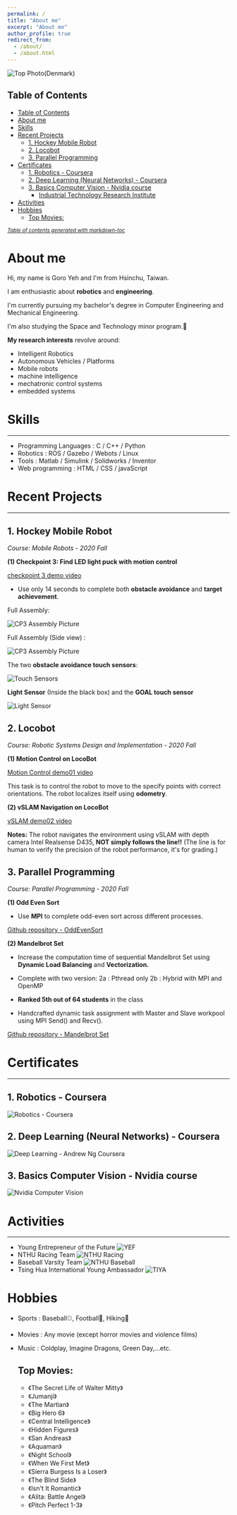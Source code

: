 ```yaml
---
permalink: /
title: "About me"
excerpt: "About me"
author_profile: true
redirect_from: 
  - /about/
  - /about.html
---
```



<!-- My photo in Denmark -->
![Top Photo(Denmark)](https://i.imgur.com/CjcJXWK.jpg)

Table of Contents
---
<!-- ================= -->
- [Table of Contents](#table-of-contents)
- [About me](#about-me)
- [Skills](#skills)
- [Recent Projects](#recent-projects)
  * [1. Hockey Mobile Robot](#1-hockey-mobile-robot)
  * [2. Locobot](#2-locobot)
  * [3. Parallel Programming](#3-parallel-programming)
- [Certificates](#certificates)
  * [1. Robotics - Coursera](#1-robotics---coursera)
  * [2. Deep Learning (Neural Networks) - Coursera](#2-deep-learning--neural-networks----coursera)
  * [3. Basics Computer Vision - Nvidia course](#3-basics-computer-vision---nvidia-course)
    + [Industrial Technology Research Institute](#industrial-technology-research-institute)
- [Activities](#activities)
- [Hobbies](#hobbies)
  * [Top Movies:](#top-movies-)

<small><i><a href='http://ecotrust-canada.github.io/markdown-toc/'>Table of contents generated with markdown-toc</a></i></small>



# About me
<!-- <font size=4> -->
Hi, my name is Goro Yeh and I'm from Hsinchu, Taiwan.

I am enthusiastic about **robotics** and **engineering**.

I'm currently pursuing my bachelor's degree in Computer Engineering
and Mechanical Engineering.

I'm also studying the Space and Technology minor program.🚀


**My research interests** revolve around:
* Intelligent Robotics
* Autonomous Vehicles / Platforms
* Mobile robots
* machine intelligence
* mechatronic control systems
* embedded systems


<!-- </font> -->

# Skills
---
* Programming Languages : C / C++ / Python
* Robotics : ROS / Gazebo / Webots / Linux
* Tools : Matlab / Simulink / Solidworks / Inventor
* Web programming : HTML / CSS / javaScript



# Recent Projects
---
## 1. Hockey Mobile Robot

*Course: Mobile Robots - 2020 Fall*

**(1) Checkpoint 3: Find LED light puck with motion control**

[checkpoint 3 demo video](https://drive.google.com/file/d/1zaX19EB-yivTNpUmGQVsYTQhP94Uupvv/view?usp=sharing)

* Use only 14 seconds to complete both **obstacle avoidance** and **target achievement**.

Full Assembly: 

![CP3 Assembly Picture](http://goroyeh56.github.io/images/FullAssembly.jpg)

Full Assembly (Side view) :  

![CP3 Assembly Picture](http://goroyeh56.github.io/images/sideview.jpg)

The two **obstacle avoidance touch sensors**:

![Touch Sensors](http://goroyeh56.github.io/images/touchsensors.jpg)

**Light Sensor** (Inside the black box) and the **GOAL touch sensor**

![Light Sensor](http://goroyeh56.github.io/images/lightsensor.jpg)




## 2. Locobot

*Course: Robotic Systems Design and Implementation - 2020 Fall*

**(1) Motion Control on LocoBot**

[Motion Control demo01 video](https://drive.google.com/file/d/1XaGVPrnuRgJ0-xMU_h5E_yl-XiQP8iLu/view?usp=sharing)

This task is to control the robot to move to the specify points with correct orientations.
The robot localizes itself using **odometry**.

**(2) vSLAM Navigation on LocoBot**

[vSLAM demo02 video](https://drive.google.com/file/d/1fZ53xHebRdCqcuXbfeu4zBOgNLSjl-qJ/view?usp=sharing)

**Notes:** The robot navigates the environment using vSLAM with depth camera Intel Realsense D435, **NOT simply follows the line!!** (The line is for human to verify the precision of the robot performance, it's for grading.)


## 3. Parallel Programming 

*Course: Parallel Programming - 2020 Fall*

**(1) Odd Even Sort**

* Use **MPI** to complete odd-even sort across different processes.

[Github repository - OddEvenSort](https://github.com/GoroYeh56/Odd_Even_Sort---Parallel_Programming)

**(2) Mandelbrot Set**
* Increase the computation time of sequential Mandelbrot Set using **Dynamic Load Balancing** and **Vectorization.**
* Complete with two version: 
  2a : Pthread only
  2b : Hybrid with MPI and OpenMP

* **Ranked 5th out of 64 students** in the class
* Handcrafted dynamic task assignment with Master and Slave workpool using MPI Send() and Recv().

[Github repository - Mandelbrot Set](https://github.com/GoroYeh56/Mandelbrot_Set---Parallel_Programming)




# Certificates
---
## 1. Robotics - Coursera

![Robotics - Coursera](http://goroyeh56.github.io/images/Certificate_Robotics.jpg)

## 2. Deep Learning (Neural Networks) - Coursera

![Deep Learning - Andrew Ng Coursera](http://goroyeh56.github.io/images/coursera_deeplearning.jpg)

## 3. Basics Computer Vision - Nvidia course

![Nvidia Computer Vision](http://goroyeh56.github.io/images/nvidia.jpg)


<!-- ## Work Experience
### Industrial Technology Research Institute
Position:  Robotics Intern
Time:      July 2020 ~ Present -->

# Activities
---
* Young Entrepreneur of the Future
![YEF](http://goroyeh56.github.io/images/yef_elevator_pitch.png)
* NTHU Racing Team
![NTHU Racing](http://goroyeh56.github.io/images/racing2.jpg)
* Baseball Varsity Team
![NTHU Baseball](http://goroyeh56.github.io/images/swing.JPG)
* Tsing Hua International Young Ambassador
![TIYA](http://goroyeh56.github.io/images/tiya.jpg)

# Hobbies

* Sports : Baseball⚾, Football🏈, Hiking🗻
* Movies : Any movie (except horror movies and violence films)
* Music : Coldplay, Imagine Dragons, Green Day,...etc.


  ## Top Movies:
  * 《The Secret Life of Walter Mitty》
  * 《Jumanji》
  * 《The Martian》
  * 《Big Hero 6》
  * 《Central Intelligence》
  * 《Hidden Figures》
  * 《San Andreas》
  * 《Aquaman》
  * 《Night School》
  * 《When We First Met》
  * 《Sierra Burgess Is a Loser》
  * 《The Blind Side》
  * 《Isn't It Romantic》
  * 《Alita: Battle Angel》
  * 《Pitch Perfect 1-3》  



